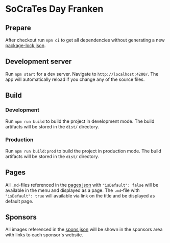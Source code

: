 # SoCraTes Day Franken

## Prepare

After checkout run `npm ci` to get all dependencies without generating a new [package-lock json](./package-lock.json).

## Development server

Run `npm start` for a dev server. Navigate to `http://localhost:4200/`. The app will automatically reload if you change any of the source files.


## Build

### Development

Run `npm run build` to build the project in development mode. The build artifacts will be stored in the `dist/` directory.

### Production

Run `npm run build:prod` to build the project in production mode. The build artifacts will be stored in the `dist/` directory.

## Pages

All `.md`-files referenced in the [pages json](./src/pages/pages.json) with `"isDefault": false` will be available in the menu and displayed as a page.
The `.md`-file with `"isDefault": true` will available via link on the title and be displayed as default page.

## Sponsors

All images referenced in the [spons json](./src/spons/spons.json) will be shown in the sponsors area with links to each sponsor's website.
